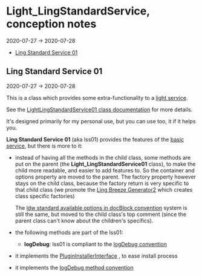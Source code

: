 Light_LingStandardService, conception notes
==============
2020-07-27 -> 2020-07-28



- [Ling Standard Service 01](#ling-standard-service-01)


Ling Standard Service 01
--------------
2020-07-27 -> 2020-07-28


This is a class which provides some extra-functionality to a [light service](https://github.com/lingtalfi/Light/blob/master/personal/mydoc/pages/light-service-container.md).

See the [LightLingStandardService01 class documentation](https://github.com/lingtalfi/Light_LingStandardService/blob/master/doc/api/Ling/Light_LingStandardService/Service/LightLingStandardService01.md) for more details.

It's designed primarily for my personal use, but you can use too, it if it helps you.




**Ling Standard Service 01** (aka lss01) provides the features of the [basic service](https://github.com/lingtalfi/Light_DeveloperWizard/blob/master/doc/pages/conventions.md#basic-service), but there is more to it:

- instead of having all the methods in the child class, some methods are put on the parent (the **Light_LingStandardService01** class), to make the child more readable, and easier to add features to.
    So the container and options property are moved to the parent.
    The factory property however stays on the child class, because the factory return is very specific to that child class (we promote the [Ling Breeze Generator2](https://github.com/lingtalfi/Light_BreezeGenerator/blob/master/doc/pages/ling-breeze-generator-2.md) which creates class specific factories)
    
    The [ldw standard available options in docBlock convention](https://github.com/lingtalfi/Light_DeveloperWizard/blob/master/doc/pages/conventions.md#ldw-standard-available-options-in-docblock)
    system is still the same, but moved to the child class's top comment (since the parent class can't know about the children's specifics).


- the following methods are part of the lss01:
    - **logDebug**: lss01 is compliant to the [logDebug convention](https://github.com/lingtalfi/Light_DeveloperWizard/blob/master/doc/pages/conventions.md#logdebug-method)


- it implements the [PluginInstallerInterface](https://github.com/lingtalfi/Light_PluginInstaller/blob/master/doc/api/Ling/Light_PluginInstaller/PluginInstaller/PluginInstallerInterface.md) , 
    to ease install process
    
- it implements the [logDebug method convention](https://github.com/lingtalfi/Light_DeveloperWizard/blob/master/doc/pages/conventions.md#logdebug-method)    
    
    
    
    